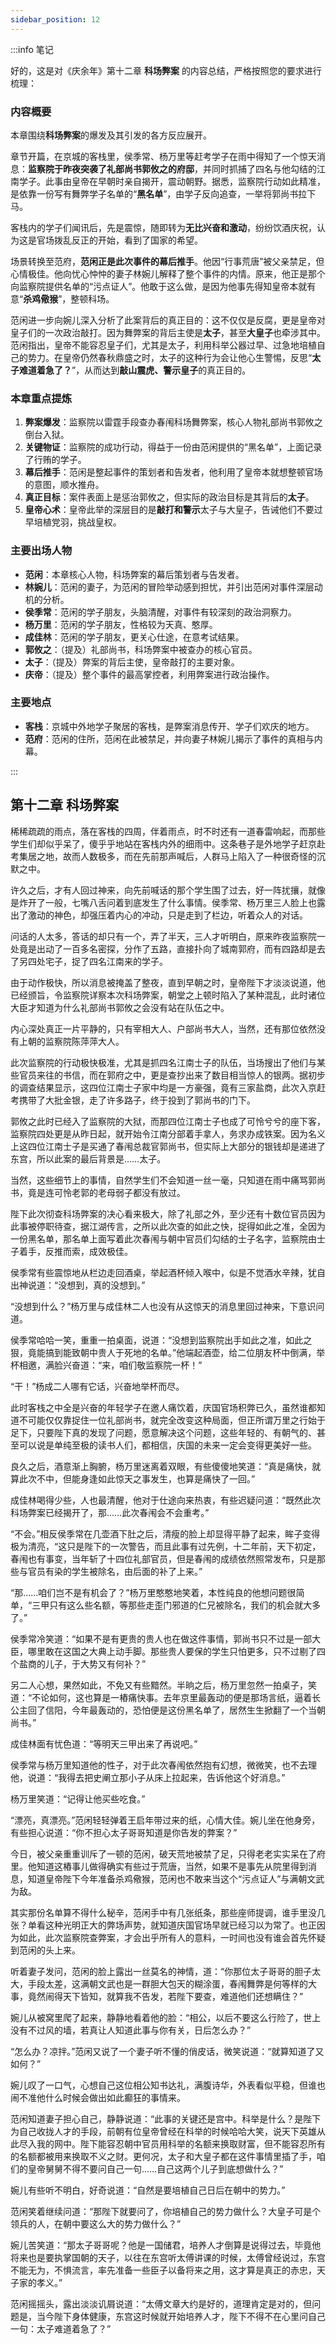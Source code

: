 ```yaml
---
sidebar_position: 12
---
```


:::info 笔记

好的，这是对《庆余年》第十二章 **科场弊案** 的内容总结，严格按照您的要求进行梳理：

### 内容概要

本章围绕**科场弊案**的爆发及其引发的各方反应展开。

章节开篇，在京城的客栈里，侯季常、杨万里等赶考学子在雨中得知了一个惊天消息：**监察院于昨夜突袭了礼部尚书郭攸之的府邸**，并同时抓捕了四名与他勾结的江南学子。此事由皇帝在早朝时亲自揭开，震动朝野。据悉，监察院行动如此精准，是依靠一份写有舞弊学子名单的“**黑名单**”，由学子反向追查，一举将郭尚书拉下马。

客栈内的学子们闻讯后，先是震惊，随即转为**无比兴奋和激动**，纷纷饮酒庆祝，认为这是官场拨乱反正的开始，看到了国家的希望。

场景转换至范府，**范闲正是此次事件的幕后推手**。他因“行事荒唐”被父亲禁足，但心情极佳。他向忧心忡忡的妻子林婉儿解释了整个事件的内情。原来，他正是那个向监察院提供名单的“污点证人”。他敢于这么做，是因为他事先得知皇帝本就有意“**杀鸡儆猴**”，整顿科场。

范闲进一步向婉儿深入分析了此案背后的真正目的：这不仅仅是反腐，更是皇帝对皇子们的一次政治敲打。因为舞弊案的背后主使是**太子**，甚至**大皇子**也牵涉其中。范闲指出，皇帝不能容忍皇子们，尤其是太子，利用科举公器过早、过急地培植自己的势力。在皇帝仍然春秋鼎盛之时，太子的这种行为会让他心生警惕，反思“**太子难道着急了？**”，从而达到**敲山震虎、警示皇子**的真正目的。

### 本章重点提炼

1.  **弊案爆发**：监察院以雷霆手段查办春闱科场舞弊案，核心人物礼部尚书郭攸之倒台入狱。
2.  **关键物证**：监察院的成功行动，得益于一份由范闲提供的“黑名单”，上面记录了行贿的学子。
3.  **幕后推手**：范闲是整起事件的策划者和告发者，他利用了皇帝本就想整顿官场的意图，顺水推舟。
4.  **真正目标**：案件表面上是惩治郭攸之，但实际的政治目标是其背后的**太子**。
5.  **皇帝心术**：皇帝此举的深层目的是**敲打和警示**太子与大皇子，告诫他们不要过早培植党羽，挑战皇权。

### 主要出场人物

*   **范闲**：本章核心人物，科场弊案的幕后策划者与告发者。
*   **林婉儿**：范闲的妻子，为范闲的冒险举动感到担忧，并引出范闲对事件深层动机的分析。
*   **侯季常**：范闲的学子朋友，头脑清醒，对事件有较深刻的政治洞察力。
*   **杨万里**：范闲的学子朋友，性格较为天真、憨厚。
*   **成佳林**：范闲的学子朋友，更关心仕途，在意考试结果。
*   **郭攸之**：（提及）礼部尚书，科场弊案中被查办的核心官员。
*   **太子**：（提及）弊案的背后主使，皇帝敲打的主要对象。
*   **庆帝**：（提及）整个事件的最高掌控者，利用弊案进行政治操作。

### 主要地点

*   **客栈**：京城中外地学子聚居的客栈，是弊案消息传开、学子们欢庆的地方。
*   **范府**：范闲的住所，范闲在此被禁足，并向妻子林婉儿揭示了事件的真相与内幕。

:::

## 第十二章 **科场弊案**

稀稀疏疏的雨点，落在客栈的四周，伴着雨点，时不时还有一道春雷响起，而那些学生们却似乎呆了，傻乎乎地站在客栈内外的细雨中。这条巷子是外地学子赶京赴考集居之地，故而人数极多，而在先前那声喊后，人群马上陷入了一种很奇怪的沉默之中。

许久之后，才有人回过神来，向先前喊话的那个学生围了过去，好一阵扰攘，就像是炸开了一般，七嘴八舌问着到底发生了什么事情。侯季常、杨万里三人脸上也露出了激动的神色，却强压着内心的冲动，只是走到了栏边，听着众人的对话。

问话的人太多，答话的却只有一个，弄了半天，三人才听明白，原来昨夜监察院一处竟是出动了一百多名密探，分作了五路，直接扑向了城南郭府，而有四路却是去了另四处宅子，捉了四名江南来的学子。

由于动作极快，所以消息被掩盖了整夜，直到早朝之时，皇帝陛下才淡淡说道，他已经颁旨，令监察院详察本次科场弊案，朝堂之上顿时陷入了某种混乱，此时诸位大臣才知道为什么礼部尚书郭攸之会没有站在队伍之中。

内心深处真正一片平静的，只有宰相大人、户部尚书大人，当然，还有那位依然没有上朝的监察院陈萍萍大人。

此次监察院的行动极快极准，尤其是抓四名江南士子的队伍，当场搜出了他们与某些官员来往的书信，而在郭府之中，更是查抄出来了数目相当惊人的银两。据初步的调查结果显示，这四位江南士子家中均是一方豪强，竟有三家盐商，此次入京赶考携带了大批金银，走了许多路子，终于投到了郭尚书的门下。

郭攸之此时已经入了监察院的大狱，而那四位江南士子也成了可怜兮兮的座下客，监察院四处更是从昨日起，就开始令江南分部着手拿人，务求办成铁案。因为名义上这四位江南士子是买通了春闱总裁官郭尚书，但实际上大部分的银钱却是递进了东宫，所以此案的最后背景是……太子。

当然，这些细节上的事情，自然学生们不会知道一丝一毫，只知道在雨中痛骂郭尚书，竟是连可怜老郭的老母弱子都没有放过。

陛下此次彻查科场弊案的决心看来极大，除了礼部之外，至少还有十数位官员因为此事被停职待查，据江湖传言，之所以此次查的如此之快，捉得如此之准，全因为一份黑名单，那名单上面写着此次春闱与朝中官员们勾结的士子名字，监察院由士子着手，反推而索，成效极佳。

侯季常有些震惊地从栏边走回酒桌，举起酒杯倾入喉中，似是不觉酒水辛辣，犹自出神说道：“没想到，真的没想到。”

“没想到什么？”杨万里与成佳林二人也没有从这惊天的消息里回过神来，下意识问道。

侯季常哈哈一笑，重重一拍桌面，说道：“没想到监察院出手如此之准，如此之狠，竟能搞到能致朝中贵人于死地的名单。”他端起酒壶，给二位朋友杯中倒满，举杯相邀，满脸兴奋道：“来，咱们敬监察院一杯！”

“干！”杨成二人哪有它话，兴奋地举杯而尽。

此时客栈之中全是兴奋的年轻学子在邀人痛饮着，庆国官场积弊已久，虽然谁都知道不可能仅仅靠捉住一位礼部尚书，就完全改变这种局面，但正所谓万里之行始于足下，只要陛下真的发现了问题，愿意解决这个问题，这些年轻的、有朝气的、甚至可以说是单纯至极的读书人们，都相信，庆国的未来一定会变得更美好一些。

良久之后，酒意渐上胸腑，杨万里迷离着双眼，有些傻傻地笑道：“真是痛快，就算此次不中，但能身逢如此惊天之事发生，也算是痛快了一回。”

成佳林喝得少些，人也最清醒，他对于仕途向来热衷，有些迟疑问道：“既然此次科场弊案已经揭开了，那……此次春闱会不会重考。”

“不会。”相反侯季常在几壶酒下肚之后，清瘦的脸上却显得平静了起来，眸子变得极为清亮，“这只是陛下的一次警告，而且此事有过先例，十二年前，天下初定，春闱也有事变，当年斩了十四位礼部官员，但是春闱的成绩依然照常发布，只是那些与官员有染的学生被除名，由后面的补了上来。”

“那……咱们岂不是有机会了？”杨万里憨憨地笑着，本性纯良的他想问题很简单，“三甲只有这么些名额，等那些走歪门邪道的仁兄被除名，我们的机会就大多了。”

侯季常冷笑道：“如果不是有更贵的贵人也在做这件事情，郭尚书只不过是一部大臣，哪里敢在这国之大典上动手脚。那些贵人要保的学生只怕更多，只不过剔了四个盐商的儿子，于大势又有何补？”

另二人心想，果然如此，不免又有些黯然。半晌之后，杨万里忽然一拍桌子，笑道：“不论如何，这也算是一樁痛快事。去年京里最轰动的便是那场言纸，逼着长公主回了信阳，今年最轰动的，恐怕便是这份黑名单了，居然生生掀翻了一个当朝尚书。”

成佳林面有忧色道：“等明天三甲出来了再说吧。”

侯季常与杨万里知道他的性子，对于此次春闱依然抱有幻想，微微笑，也不去理他，说道：“我得去把史阐立那小子从床上拉起来，告诉他这个好消息。”

杨万里笑道：“记得让他买些吃食。”

“漂亮，真漂亮。”范闲轻轻弹着王启年带过来的纸，心情大佳。婉儿坐在他身旁，有些担心说道：“你不担心太子哥哥知道是你告发的弊案？”

今日，被父亲重重训斥了一顿的范闲，破天荒地被禁了足，只得老老实实呆在了府里。他知道这樁事儿做得确实有些过于荒唐，当然，如果不是事先从院里得到消息，知道皇帝陛下今年准备杀鸡儆猴，范闲也不敢来当这个“污点证人”与满朝文武为敌。

其实那份名单算不得什么秘辛，范闲手中有几张纸条，那些座师提调，谁手里没几张？单看这种光明正大的弊场声势，就知道庆国官场早就已经习以为常了。也正因为如此，此次监察院查弊案，才会出乎所有人的意料，一时间也没有谁会首先怀疑到范闲的头上来。

听着妻子发问，范闲的脸上露出一丝莫名的神情，道：“你那位太子哥哥的胆子太大，手段太差，这满朝文武也是一群胆大包天的糊涂蛋，春闱舞弊是何等样的大事，竟然闹得天下皆知，就算我不告发，若陛下要查，难道他们还想瞒住？”

婉儿从被窝里爬了起来，静静地看着他的脸：“相公，以后不要这么行险了，世上没有不过风的墙，若真让人知道此事与你有关，日后怎么办？”

“怎么办？凉拌。”范闲又说了一个妻子听不懂的俏皮话，微笑说道：“就算知道了又如何？”

婉儿叹了一口气，心想自己这位相公知书达礼，满腹诗华，外表看似平稳，但谁也闹不准他什么时候会做出如此癫狂的事情来。

范闲知道妻子担心自己，静静说道：“此事的关键还是宫中。科举是什么？是陛下为自己收拢人才的手段，前朝有位皇帝曾经在科举的时候哈哈大笑，说天下英雄从此尽入我的网中。陛下能容忍朝中官员用科举的名额来换取财富，但不能容忍所有的名额都被用来换取不义之财。更何况，太子和大皇子都在这件事情里插了手，咱们的皇帝舅舅不得不要问自己一句……自己这两个儿子到底想做什么？”

婉儿有些听不明白，好奇说道：“自然是要培植自己日后在朝中的势力。”

范闲笑着继续问道：“那陛下就要问了，你培植自己的势力做什么？大皇子可是个领兵的人，在朝中要这么大的势力做什么？”

婉儿苦笑道：“那太子哥哥呢？他是一国储君，培养人才倒算是说得过去，毕竟他将来也是要执掌国朝的天子，以往在东宫听太傅讲课的时候，太傅曾经说过，东宫不能无为，不惧流言，率先准备一些臣子以备将来之用，这才算是真正的赤忠，天子家的孝义。”

范闲摇摇头，露出淡淡讥屑说道：“太傅文章大约是好的，道理肯定是对的，但问题是，当今陛下身体健康，东宫这时候就开始培养人才，陛下不得不在心里问自己一句：太子难道着急了？”

